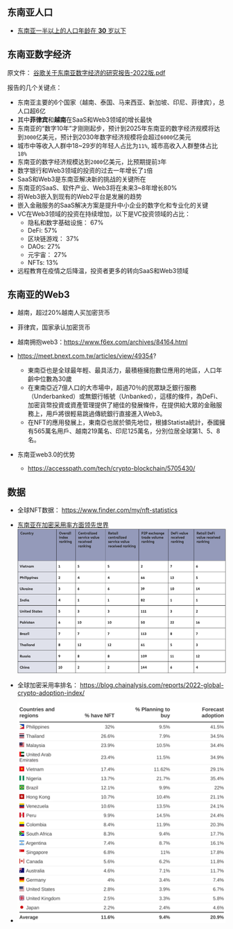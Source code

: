 ## 东南亚人口

- [东南亚一半以上的人口年龄在 **30** 岁以下](https://www.imf.org/en/Publications/fandd/issues/2018/09/southeast-asian-youth-on-the-future-overman)


## 东南亚数字经济

原文件： [谷歌关于东南亚数字经济的研究报告-2022版.pdf](../files/e_conomy_sea_2022_report_google.pdf)


报告的几个关键点：

- 东南亚主要的6个国家（越南、泰国、马来西亚、新加坡、印尼、菲律宾），总人口超6亿
- 其中**菲律宾**和**越南**在SaaS和Web3领域的增长最快
- 东南亚的“数字10年”才刚刚起步，预计到2025年东南亚的数字经济规模将达到`3000`亿美元，预计到2030年数字经济规模将会超过`6000`亿美元
- 城市中等收入人群中18~29岁的年轻人占比为`11%`, 城市高收入人群整体占比`18%`
- 东南亚的数字经济规模达到`2000`亿美元，比预期提前`3`年
- 数字银行和Web3领域的投资的过去一年增长了`1`倍
- SaaS和Web3是东南亚解决新的挑战的关键所在
- 东南亚的SaaS、软件产业、Web3将在未来3~8年增长80%
- 将Web3嵌入到现有的Web2平台是发展的趋势
- 嵌入金融服务的SaaS解决方案是提升中小企业的数字化和专业化的关键
- VC在Web3领域的投资在持续增加，以下是VC投资领域的占比：
  - 隐私和数字基础设施： 67%
  - DeFi: 57%
  - 区块链游戏： 37%
  - DAOs: 27%
  - 元宇宙： 27%
  - NFTs: 13%
- 远程教育在疫情之后降温，投资者更多的转向SaaS和Web3领域



## 东南亚的Web3

- 越南，超过20%越南人买加密货币
- 菲律宾，国家承认加密货币
- 越南拥抱web3：https://www.f6ex.com/archives/84164.html
- https://meet.bnext.com.tw/articles/view/49354?
  - 東南亞也是全球最年輕、最具活力，最積極擁抱數位應用的地區，人口年齡中位數為30歲
  - 在東南亞近7億人口的大市場中，超過70％的民眾缺乏銀行服務（Underbanked）或無銀行帳號（Unbanked），這樣的條件，為DeFi、加密貨幣投資或資產管理提供了絕佳的發展條件，在提供給大眾的金融服務上，用戶將很輕易跳過傳統銀行直接進入Web3。
  - 在NFT的應用發展上，東南亞也居於領先地位，根據Statista統計，泰國擁有565萬名用戶、越南219萬名、印尼125萬名，分別位居全球第1、5、8名。

- 东南亚web3.0的优势
  - https://accesspath.com/tech/crypto-blockchain/5705430/



## 数据

- 全球NFT数据： https://www.finder.com/my/nft-statistics

- [东南亚在加密采用率方面领先世界](https://www.coindesk.com/layer2/2022/10/25/chainalysis-report-vietnam-cryptocurrency-adoption/)
![](../imgs/philippines.png)

- 全球加密采用率排名： https://blog.chainalysis.com/reports/2022-global-crypto-adoption-index/

- ![](../imgs/nft-adoption.webp)